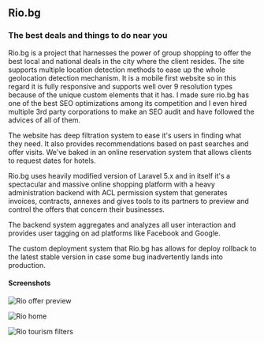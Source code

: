 ## Rio.bg
### The best deals and things to do near you

Rio.bg is a project that harnesses the power of group shopping to offer the best 
local and national deals in the city where the client resides. The site supports multiple location detection
methods to ease up the whole geolocation detection mechanism. It is a mobile first website so in this regard it is 
fully responsive and supports well over 9 resolution types because of the unique custom elements that it has. I made sure rio.bg 
has one of the best SEO optimizations among its competition and I even hired multiple 3rd party corporations to make an SEO audit and have
followed the advices of all of them. 

The website has deep filtration system to ease it's users in finding what they need. It also provides recommendations based on past
searches and offer visits. We've baked in an online reservation system that allows clients to request dates for hotels. 

Rio.bg uses heavily modified version of Laravel 5.x and in itself it's a spectacular and massive online shopping platform 
with a heavy administration backend with ACL permission system that generates invoices, contracts, annexes and 
gives tools to its partners to preview and control the offers that concern their businesses. 

The backend system aggregates and analyzes all user interaction and provides user tagging on ad platforms like Facebook and Google.

The custom deployment system that Rio.bg has allows for deploy rollback to the latest stable version in case some bug inadvertently lands into production.

#### Screenshots

![Rio offer preview](/assets/img/projects/rio-3.jpg)

![Rio home](/assets/img/projects/rio-2.jpg)

![Rio tourism filters](/assets/img/projects/rio.jpg)
